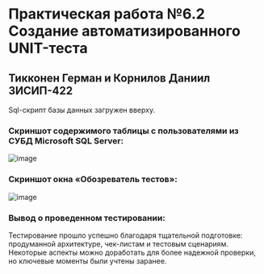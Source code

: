 # Практическая работа №6.2 Создание автоматизированного UNIT-теста
## Тикконен Герман и Корнилов Даниил 3ИСИП-422
Sql-скрипт базы данных загружен вверху.
### Cкриншот содержимого таблицы с пользователями из СУБД Microsoft SQL Server:
![image](https://github.com/user-attachments/assets/f21f8bee-4881-45b5-b948-f46952f8b0d4)
### Cкриншот окна «Обозреватель тестов»:
![image](https://github.com/user-attachments/assets/39b7cf04-9973-4d0f-a0e4-b2c75267681d)
### Вывод о проведенном тестировании:
Тестирование прошло успешно благодаря тщательной подготовке: продуманной архитектуре, чек-листам и тестовым сценариям. Некоторые аспекты можно доработать для более надежной проверки, но ключевые моменты были учтены заранее.
